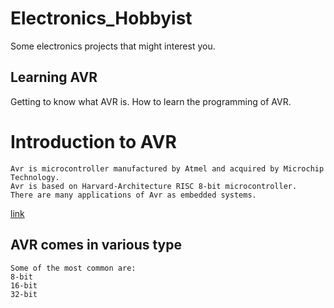 # Electronics_Hobbyist
Some electronics projects that might interest you.

## Learning AVR
Getting to know what AVR is. 
How to learn the programming of AVR.

# Introduction to AVR

    Avr is microcontroller manufactured by Atmel and acquired by Microchip Technology.
    Avr is based on Harvard-Architecture RISC 8-bit microcontroller.
    There are many applications of Avr as embedded systems.
[link](https://sachinkumarhacker.github.io/Electronics_Hobbyist)
    

## AVR comes in various type
    
    Some of the most common are:
    8-bit
    16-bit
    32-bit
